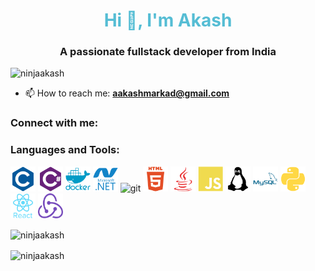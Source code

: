 <h1 align="center" style="color:#55bdd4;">Hi 👋, I'm Akash</h1>
<h3 align="center">A passionate fullstack developer from India</h3>

<p align="left"> <img src="https://komarev.com/ghpvc/?username=ninjaakash&label=Profile%20views&color=55bdd4&style=flat" alt="ninjaakash" /> </p>

- 📫 How to reach me: **aakashmarkad@gmail.com**

<h3 align="left">Connect with me:</h3>
<p align="left">
<!-- Add your social media links here -->
</p>

<h3 align="left">Languages and Tools:</h3>
<p align="left"> 
<!-- Replace the existing icons with black and blue versions -->
<img src="https://raw.githubusercontent.com/devicons/devicon/master/icons/c/c-plain.svg" alt="c" width="40" height="40"/> 
<img src="https://raw.githubusercontent.com/devicons/devicon/master/icons/csharp/csharp-plain.svg" alt="csharp" width="40" height="40"/> 
<img src="https://raw.githubusercontent.com/devicons/devicon/master/icons/docker/docker-plain-wordmark.svg" alt="docker" width="40" height="40"/> 
<img src="https://raw.githubusercontent.com/devicons/devicon/master/icons/dot-net/dot-net-plain-wordmark.svg" alt="dotnet" width="40" height="40"/> 
<img src="https://www.vectorlogo.zone/logos/git-scm/git-scm-icon.svg" alt="git" width="40" height="40"/> 
<img src="https://raw.githubusercontent.com/devicons/devicon/master/icons/html5/html5-plain-wordmark.svg" alt="html5" width="40" height="40"/> 
<img src="https://raw.githubusercontent.com/devicons/devicon/master/icons/java/java-plain.svg" alt="java" width="40" height="40"/> 
<img src="https://raw.githubusercontent.com/devicons/devicon/master/icons/javascript/javascript-plain.svg" alt="javascript" width="40" height="40"/> 
<img src="https://raw.githubusercontent.com/devicons/devicon/master/icons/linux/linux-plain.svg" alt="linux" width="40" height="40"/> 
<img src="https://raw.githubusercontent.com/devicons/devicon/master/icons/mysql/mysql-plain-wordmark.svg" alt="mysql" width="40" height="40"/> 
<img src="https://raw.githubusercontent.com/devicons/devicon/master/icons/python/python-plain.svg" alt="python" width="40" height="40"/> 
<img src="https://raw.githubusercontent.com/devicons/devicon/master/icons/react/react-original-wordmark.svg" alt="react" width="40" height="40"/> 
<img src="https://raw.githubusercontent.com/devicons/devicon/master/icons/redux/redux-plain.svg" alt="redux" width="40" height="40"/> 
</p>

<p><img align="center" src="https://github-readme-stats.vercel.app/api/top-langs?username=ninjaakash&show_icons=true&locale=en&layout=compact&bg_color=000000&text_color=ffffff&title_color=55bdd4" alt="ninjaakash" /></p>

<p><img align="center" src="https://github-readme-streak-stats.herokuapp.com/?user=ninjaakash&" alt="ninjaakash" /></p>
